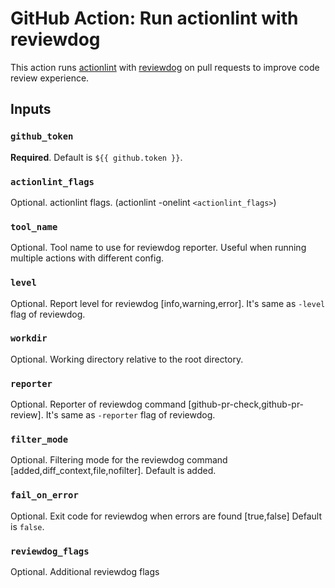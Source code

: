 # GitHub Action: Run actionlint with reviewdog

This action runs [actionlint](https://github.com/rhysd/actionlint) with
[reviewdog](https://github.com/reviewdog/reviewdog) on pull requests to improve
code review experience.

## Inputs

### `github_token`

**Required**. Default is `${{ github.token }}`.

### `actionlint_flags`

Optional. actionlint flags. (actionlint -onelint `<actionlint_flags>`)

### `tool_name`

Optional. Tool name to use for reviewdog reporter. Useful when running multiple
actions with different config.

### `level`

Optional. Report level for reviewdog [info,warning,error].
It's same as `-level` flag of reviewdog.

### `workdir`

Optional. Working directory relative to the root directory.

### `reporter`

Optional. Reporter of reviewdog command [github-pr-check,github-pr-review].
It's same as `-reporter` flag of reviewdog.

### `filter_mode`

Optional. Filtering mode for the reviewdog command [added,diff_context,file,nofilter].
Default is added.

### `fail_on_error`

Optional.  Exit code for reviewdog when errors are found [true,false]
Default is `false`.

### `reviewdog_flags`

Optional. Additional reviewdog flags
